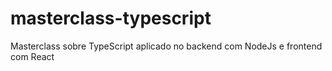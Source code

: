 # masterclass-typescript
 Masterclass sobre TypeScript aplicado no backend com NodeJs e frontend com React
